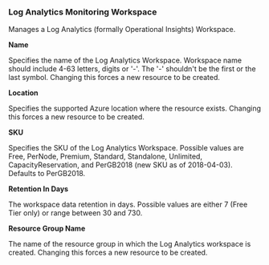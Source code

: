 ### Log Analytics Monitoring Workspace

Manages a Log Analytics (formally Operational Insights) Workspace.

**Name**

Specifies the name of the Log Analytics Workspace. Workspace name should include 4-63 letters, digits or '-'. The '-' shouldn't be the first or the last symbol. Changing this forces a new resource to be created.

**Location**

Specifies the supported Azure location where the resource exists. Changing this forces a new resource to be created.

**SKU**

Specifies the SKU of the Log Analytics Workspace. Possible values are Free, PerNode, Premium, Standard, Standalone, Unlimited, CapacityReservation, and PerGB2018 (new SKU as of 2018-04-03). Defaults to PerGB2018.

**Retention In Days**

The workspace data retention in days. Possible values are either 7 (Free Tier only) or range between 30 and 730.

**Resource Group Name**

The name of the resource group in which the Log Analytics workspace is created. Changing this forces a new resource to be created.



